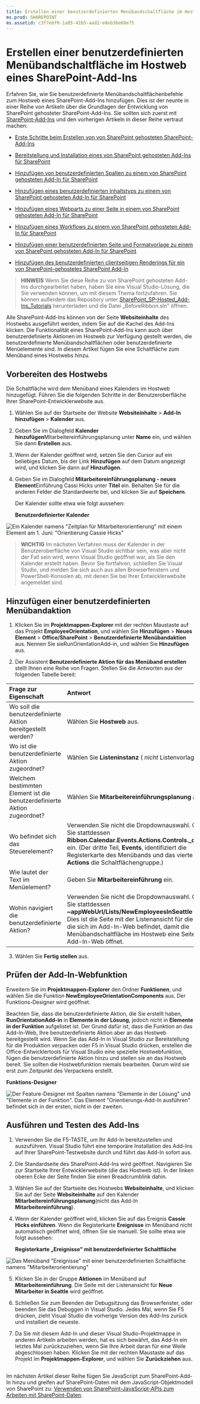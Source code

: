 ```yaml
---
title: Erstellen einer benutzerdefinierten Menübandschaltfläche im Hostweb eines SharePoint-Add-Ins
ms.prod: SHAREPOINT
ms.assetid: c3f7e8f0-1a85-41b5-aad2-e8eb36e60e75
---
```



# Erstellen einer benutzerdefinierten Menübandschaltfläche im Hostweb eines SharePoint-Add-Ins
Erfahren Sie, wie Sie benutzerdefinierte Menübandschaltflächenbefehle zum Hostweb eines SharePoint-Add-Ins hinzufügen.
Dies ist der neunte in einer Reihe von Artikeln über die Grundlagen der Entwicklung von SharePoint gehosteter SharePoint-Add-Ins. Sie sollten sich zuerst mit  [SharePoint-Add-Ins](sharepoint-add-ins.md) und den vorherigen Artikeln in dieser Reihe vertraut machen:





-  [Erste Schritte beim Erstellen von von SharePoint gehosteten SharePoint-Add-Ins](get-started-creating-sharepoint-hosted-sharepoint-add-ins.md)


-  [Bereitstellung und Installation eines von SharePoint gehosteten Add-Ins für SharePoint](deploy-and-install-a-sharepoint-hosted-sharepoint-add-in.md)


-  [Hinzufügen von benutzerdefinierten Spalten zu einem von SharePoint gehosteten Add-In für SharePoint](add-custom-columns-to-a-sharepoint-hostedsharepoint-add-in.md)


-  [Hinzufügen eines benutzerdefinierten Inhaltstyps zu einem von SharePoint gehosteten Add-In für SharePoint](add-a-custom-content-type-to-a-sharepoint-hostedsharepoint-add-in.md)


-  [Hinzufügen eines Webparts zu einer Seite in einem von SharePoint gehosteten Add-In für SharePoint](add-a-web-part-to-a-page-in-a-sharepoint-hosted-sharepoint-add-in.md)


-  [Hinzufügen eines Workflows zu einem von SharePoint gehosteten Add-In für SharePoint](add-a-workflow-to-a-sharepoint-hosted-sharepoint-add-in.md)


-  [Hinzufügen einer benutzerdefinierten Seite und Formatvorlage zu einem von SharePoint gehosteten Add-In für SharePoint](add-a-custom-page-and-style-to-a-sharepoint-hosted-sharepoint-add-in.md)


-  [Hinzufügen des benutzerdefinierten clientseitigen Renderings für ein von SharePoint-gehostetes SharePoint Add-In](add-custom-client-side-rendering-to-a-sharepoint-hosted-sharepoint-add-in.md)



> **HINWEIS**
> Wenn Sie diese Reihe zu von SharePoint gehosteten Add-Ins durchgearbeitet haben, haben Sie eine Visual Studio-Lösung, die Sie verwenden können, um mit diesem Thema fortzufahren. Sie können außerdem das Repository unter  [SharePoint_SP-Hosted_Add-Ins_Tutorials](https://github.com/OfficeDev/SharePoint_SP-hosted_Add-Ins_Tutorials) herunterladen und die Datei „BeforeRibbon.sln" öffnen.




Alle SharePoint-Add-Ins können von der Seite **Websiteinhalte** des Hostwebs ausgeführt werden, indem Sie auf die Kachel des Add-Ins klicken. Die Funktionalität eines SharePoint-Add-Ins kann auch über benutzerdefinierte Aktionen im Hostweb zur Verfügung gestellt werden, die benutzerdefinierte Menübandschaltflächen oder benutzerdefinierte Menüelemente sind. In diesem Artikel fügen Sie eine Schaltfläche zum Menüband eines Hostwebs hinzu.
## Vorbereiten des Hostwebs

Die Schaltfläche wird dem Menüband eines Kalenders im Hostweb hinzugefügt. Führen Sie die folgenden Schritte in der Benutzeroberfläche Ihrer SharePoint-Entwicklerwebsite aus.




1. Wählen Sie auf der Startseite der Website **Websiteinhalte** > **Add-In hinzufügen** > **Kalender** aus.


2. Geben Sie im Dialogfeld **Kalender hinzufügen**Mitarbeitereinführungsplanung unter **Name** ein, und wählen Sie dann **Erstellen** aus.


3. Wenn der Kalender geöffnet wird, setzen Sie den Cursor auf ein beliebiges Datum, bis der Link **Hinzufügen** auf dem Datum angezeigt wird, und klicken Sie dann auf **Hinzufügen**. 


4. Geben Sie im Dialogfeld **Mitarbeitereinführungsplanung - neues Element**Einführung Cassi Hicks unter **Titel** ein. Behalten Sie für die anderen Felder die Standardwerte bei, und klicken Sie auf **Speichern**.

    Der Kalender sollte etwa wie folgt aussehen:


   **Benutzerdefinierter Kalender**



![Ein Kalender namens "Zeitplan für Mitarbeiterorientierung" mit einem Element am 1. Juni: "Orientierung Cassie Hicks"](images/d2066862-41c1-424d-9bfb-b6c5342bcf2c.PNG)










> **WICHTIG**
> Im nächsten Verfahren muss der Kalender in der Benutzeroberfläche von Visual Studio sichtbar sein, was aber nicht der Fall sein wird, wenn Visual Studio geöffnet war, als Sie den Kalender erstellt haben. Bevor Sie fortfahren, schließen Sie Visual Studio, und melden Sie sich auch aus allen Browserfenstern und PowerShell-Konsolen ab, mit denen Sie bei Ihrer Entwicklerwebsite angemeldet sind. 





## Hinzufügen einer benutzerdefinierten Menübandaktion


1. Klicken Sie im **Projektmappen-Explorer** mit der rechten Maustaste auf das Projekt **EmployeeOrientation**, und wählen Sie **Hinzufügen** > **Neues Element** > **Office/SharePoint** > **Benutzerdefinierte Menübandaktion** aus. Nennen Sie sieRunOrientationAdd-in, und wählen Sie **Hinzufügen** aus.


2. Der Assistent **Benutzerdefinierte Aktion für das Menüband erstellen** stellt Ihnen eine Reihe von Fragen. Stellen Sie die Antworten aus der folgenden Tabelle bereit:


|**Frage zur Eigenschaft**|**Antwort**|
|:-----|:-----|
|Wo soll die benutzerdefinierte Aktion bereitgestellt werden?  <br/> |Wählen Sie **Hostweb** aus. <br/> |
|Wo ist die benutzerdefinierte Aktion zugeordnet?  <br/> |Wählen Sie **Listeninstanz** ( *nicht*  Listenvorlage) aus. <br/> |
|Welchem bestimmten Element ist die benutzerdefinierte Aktion zugeordnet?  <br/> |Wählen Sie **Mitarbeitereinführungsplanung** aus. <br/> |
|Wo befindet sich das Steuerelement?  <br/> |Verwenden Sie nicht die Dropdownauswahl. Geben Sie stattdessen **Ribbon.Calendar.Events.Actions.Controls._children** ein. (Der dritte Teil, **Events**, identifiziert die Registerkarte des Menübands und das vierte Teil **Actions** die Schaltflächengruppe.) <br/> |
|Wie lautet der Text im Menüelement?  <br/> |Geben Sie **Mitarbeitereinführung** ein. <br/> |
|Wohin navigiert die benutzerdefinierte Aktion?  <br/> |Verwenden Sie nicht die Dropdownauswahl. Geben Sie stattdessen **~appWebUrl/Lists/NewEmployeesInSeattle** ein. Dies ist die Seite mit der Listenansicht für die Liste, die sich im Add-In-Web befindet, damit die Menübandschaltfläche im Hostweb eine Seite im Add-In-Web öffnet. <br/> |
 
3. Wählen Sie **Fertig stellen** aus.



## Prüfen der Add-In-Webfunktion

Erweitern Sie im **Projektmappen-Explorer** den Ordner **Funktionen**, und wählen Sie die Funktion **NewEmployeeOrientationComponents** aus. Der Funktions-Designer wird geöffnet.



Beachten Sie, dass die benutzerdefinierte Aktion, die Sie erstellt haben, **RunOrientationAdd-in** in **Elemente in der Lösung**, jedoch nicht in **Elemente in der Funktion** aufgelistet ist. Der Grund dafür ist, dass die Funktion an das Add-In-Web, Ihre benutzerdefinierte Aktion aber an das Hostweb bereitgestellt wird. Wenn Sie das Add-In in Visual Studio zur Bereitstellung für die Produktion verpacken oder F5 in Visual Studio drücken, erstellen die Office-Entwicklertools für Visual Studio eine spezielle Hostwebfunktion, fügen die benutzerdefinierte Aktion hinzu und stellen sie an das Hostweb bereit. Sie sollten die Hostwebfunktion niemals bearbeiten. Darum wird sie erst zum Zeitpunkt des Verpackens erstellt.




**Funktions-Designer**








![Der Feature-Designer mit Spalten namens "Elemente in der Lösung" und "Elemente in der Funktion". Das Element "Orientierungs-Add-In ausführen" befindet sich in der ersten, nicht in der zweiten.](images/49ea0bf0-2cfa-4070-aa65-24b4a9c5e874.PNG)












## Ausführen und Testen des Add-Ins






1. Verwenden Sie die F5-TASTE, um Ihr Add-In bereitzustellen und auszuführen. Visual Studio führt eine temporäre Installation des Add-Ins auf Ihrer SharePoint-Testwebsite durch und führt das Add-In sofort aus. 


2. Die Standardseite des SharePoint-Add-Ins wird geöffnet. Navigieren Sie zur Startseite Ihrer Entwicklerwebsite (die das Hostweb ist). In der linken oberen Ecke der Seite finden Sie einen Breadcrumblink dahin.


3. Wählen Sie auf der Startseite des Hostwebs **Websiteinhalte**, und klicken Sie auf der Seite **Websiteinhalte** auf den Kalender **Mitarbeitereinführungsplanung**(nicht das Add-In **Mitarbeitereinführung**).


4. Wenn der Kalender geöffnet wird, klicken Sie auf das Ereignis **Cassie Hicks einführen**. Wenn die Registerkarte **Ereignisse** im Menüband nicht automatisch geöffnet wird, öffnen Sie sie manuell. Sie sollte etwa wie folgt aussehen:

   **Registerkarte „Ereignisse" mit benutzerdefinierter Schaltfläche**



![Das Menüband "Ereignisse" mit einer benutzerdefinierten Schaltfläche namens "Mitarbeiterorientierung"](images/916ecbba-11ff-45b6-a8e9-ba717ae6fe0b.png)





5. Klicken Sie in der Gruppe **Aktionen** im Menüband auf **Mitarbeitereinführung**. Die Seite mit der Listenansicht für **Neue Mitarbeiter in Seattle** wird geöffnet.


6. Schließen Sie zum Beenden der Debugsitzung das Browserfenster, oder beenden Sie das Debuggen in Visual Studio. Jedes Mal, wenn Sie F5 drücken, zieht Visual Studio die vorherige Version des Add-Ins zurück und installiert die neueste.


7. Da Sie mit diesem Add-In und dieser Visual Studio-Projektmappe in anderen Artikeln arbeiten werden, hat es sich bewährt, das Add-In ein letztes Mal zurückzuziehen, wenn Sie Ihre Arbeit daran für eine Weile abgeschlossen haben. Klicken Sie mit der rechten Maustaste auf das Projekt im **Projektmappen-Explorer**, und wählen Sie **Zurückziehen** aus.



## 
<a name="Nextsteps"> </a>

Im nächsten Artikel dieser Reihe fügen Sie JavaScript zum SharePoint-Add-In hinzu und greifen auf SharePoint-Daten mit dem JavaScript-Objektmodell von SharePoint zu:  [Verwenden von SharePoint-JavaScript-APIs zum Arbeiten mit SharePoint-Daten](use-the-sharepoint-javascript-apis-to-work-with-sharepoint-data.md).




